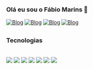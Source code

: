 
### Olá eu sou o Fábio Marins 🤙

[![Blog](https://img.shields.io/badge/Instagram-E4405F?style=for-the-badge&logo=instagram&logoColor=white)](https://www.instagram.com/_marinsfabio)
[![Blog](https://img.shields.io/badge/LinkedIn-0077B5?style=for-the-badge&logo=linkedin&logoColor=white)](https://www.linkedin.com/in/marinsfabio2907/)
[![Blog](https://img.shields.io/badge/WhatsApp-25D366?style=for-the-badge&logo=whatsapp&logoColor=white)](https://api.whatsapp.com/send?phone=5551980463516)
[![Blog](https://img.shields.io/website-up-down-green-red/http/monip.org.svg)](https://portfolio-marinsfabio.vercel.app/)

##

### Tecnologias
<div style="display: inline_block"><br/>
    <img align="center" src="https://img.shields.io/badge/JavaScript-F7DF1E?style=for-the-badge&logo=javascript&logoColor=black"></img>
    <img align="center" src="https://img.shields.io/badge/TypeScript-007ACC?style=for-the-badge&logo=typescript&logoColor=white"><img>
    <img align="center" src="https://img.shields.io/badge/React-20232A?style=for-the-badge&logo=react&logoColor=61DAFB"></img>
    <img align="center" src="https://img.shields.io/badge/React_Native-20232A?style=for-the-badge&logo=react&logoColor=61DAFB"></img>
    <img align="center" src="https://img.shields.io/badge/Tailwind_CSS-38B2AC?style=for-the-badge&logo=tailwind-css&logoColor=white"></img>
    <img align="center" src="https://img.shields.io/badge/GIT-E44C30?style=for-the-badge&logo=git&logoColor=white">
    <img align="center" src="https://img.shields.io/badge/Linux-FCC624?style=for-the-badge&logo=linux&logoColor=black"></img>
</div><br/><br/>

